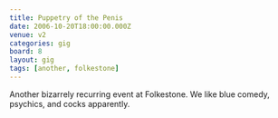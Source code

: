 ```yaml
---
title: Puppetry of the Penis
date: 2006-10-20T18:00:00.000Z
venue: v2
categories: gig
board: 8
layout: gig
tags: [another, folkestone]
---
```

Another bizarrely recurring event at Folkestone. We like blue comedy, psychics, and cocks apparently.